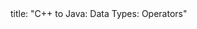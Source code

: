 <frontmatter>
title: "C++ to Java: Data Types: Operators"
</frontmatter>

<include src="navbar.md" boilerplate />

<include src="unit-inPage-asFlat.md" boilerplate />